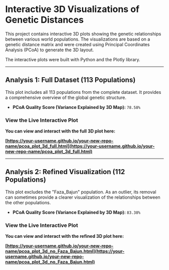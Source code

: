 # Interactive 3D Visualizations of Genetic Distances

This project contains interactive 3D plots showing the genetic relationships between various world populations. The visualizations are based on a genetic distance matrix and were created using Principal Coordinates Analysis (PCoA) to generate the 3D layout.

The interactive plots were built with Python and the Plotly library.

---

## Analysis 1: Full Dataset (113 Populations)

This plot includes all 113 populations from the complete dataset. It provides a comprehensive overview of the global genetic structure.

*   **PCoA Quality Score (Variance Explained by 3D Map):** `78.58%`

### View the Live Interactive Plot

**You can view and interact with the full 3D plot here:**

**[https://your-username.github.io/your-new-repo-name/pcoa_plot_3d_full.html](https://your-username.github.io/your-new-repo-name/pcoa_plot_3d_full.html)**

---

## Analysis 2: Refined Visualization (112 Populations)

This plot excludes the "Faza_Bajun" population. As an outlier, its removal can sometimes provide a clearer visualization of the relationships between the other populations.

*   **PCoA Quality Score (Variance Explained by 3D Map):** `83.38%`

### View the Live Interactive Plot

**You can view and interact with the refined 3D plot here:**

**[https://your-username.github.io/your-new-repo-name/pcoa_plot_3d_no_Faza_Bajun.html](https://your-username.github.io/your-new-repo-name/pcoa_plot_3d_no_Faza_Bajun.html)**
